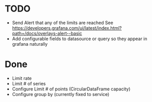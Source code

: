 # TODO

* Send Alert that any of the limits are reached
  See https://developers.grafana.com/ui/latest/index.html?path=/docs/overlays-alert--basic
* Add configurable fields to datasource or query so they appear in grafana naturally

# Done

* Limit rate
* Limit # of series
* Configure Limit # of points (CircularDataFrame capacity)
* Configure group by (currently fixed to service)

